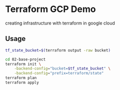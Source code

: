 # Terraform GCP Demo
creating infrastructure with terraform in google cloud

## Usage
```bash
tf_state_bucket=$(terraform output -raw bucket)
```

```bash
cd 02-base-project
terraform init \
    -backend-config="bucket=$tf_state_bucket" \
    -backend-config="prefix=terraform/state"
terraform plan
terraform apply
```